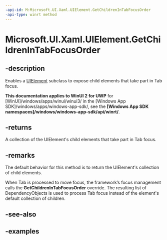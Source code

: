 ```yaml
---
-api-id: M:Microsoft.UI.Xaml.UIElement.GetChildrenInTabFocusOrder
-api-type: winrt method
---
```


<!-- Method syntax.
virtual protected IIterable<DependencyObject> UIElement.GetChildrenInTabFocusOrder()
-->

# Microsoft.UI.Xaml.UIElement.GetChildrenInTabFocusOrder

## -description

Enables a [UIElement](uielement.md) subclass to expose child elements that take part in Tab focus.

**This documentation applies to WinUI 2 for UWP** for [WinUI]/windows/apps/winui/winui3/ in the [Windows App SDK]/windows/apps/windows-app-sdk/, see the **[Windows App SDK namespaces]/windows/windows-app-sdk/api/winrt/**.

## -returns

A collection of the UIElement's child elements that take part in Tab focus.

## -remarks

The default behavior for this method is to return the UIElement's collection of child elements.

When Tab is processed to move focus, the framework’s focus management calls the **GetChildrenInTabFocusOrder** override. The resulting list of DependencyObjects is used to process Tab focus instead of the element's default collection of children.

## -see-also

## -examples
